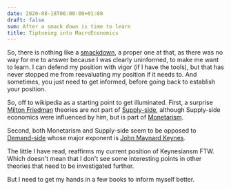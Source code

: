 ```yaml
---
date: 2020-08-18T06:00:00+01:00
draft: false
sum: After a smack down is time to learn
title: Tiptoeing into MacroEconomics
---
```


So, there is nothing like a [smackdown](https://twitter.com/K_Niemietz/status/1296128167590137863), a proper one at that, as there was no way for me to answer because I was clearly uninformed, to make me want to learn. I can defend my position with vigor (if I have the tools), but that has never stopped me from reevaluating my position if it needs to. And sometimes, you just need to get informed, before going back to establish your position.

So, off to wikipedia as a starting point to get illuminated. First, a surprise [Milton Friedman](https://en.wikipedia.org/wiki/Milton_Friedman) theories are not part of [Supply-side](https://en.wikipedia.org/wiki/Supply-side_economics), although Supply-side economics were influenced by him, but is part of [Monetarism](https://en.wikipedia.org/wiki/Monetarism).

Second, both Monetarism and Supply-side seem to be opposed to [Demand-side](https://en.wikipedia.org/wiki/Demand-side_economics) whose major exponent is [John Maynard Keynes](https://en.wikipedia.org/wiki/John_Maynard_Keynes).


The little I have read, reaffirms my current position of Keynesiansm FTW. Which doesn't mean that I don't see some interesting points in other theories that need to be investigated further.

But I need to get my hands in a few books to inform myself better.
